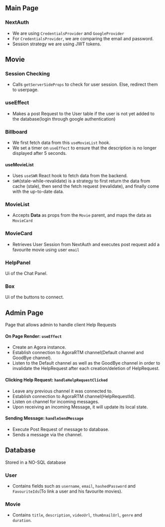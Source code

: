 ## **Main Page**

### NextAuth

- We are using `CredentialsProvider` and `GoogleProvider`
- For `CredentialsProvider`, we are comparing the email and password.
- Session strategy we are using JWT tokens.

## **Movie**

### Session Checking

- Calls `getServerSideProps` to check for user session. Else, redirect them to userpage.

### useEffect

- Makes a post Request to the User table if the user is not yet added to the database(login through google authentication)

### **Billboard**

- We first fetch data from this `useMovieList` hook.
- We set a timer on `useEffect` to ensure that the description is no longer displayed after 5 seconds.

#### useMovieList

- Uses `useSWR` React hook to fetch data from the backend.
- `SWR`(stale-while-revalidate) is a strategy to first return the data from cache (stale), then send the fetch request (revalidate), and finally come with the up-to-date data.

### **MovieList**

- Accepts **Data** as props from the `Movie` parent, and maps the data as `MovieCard`

### **MovieCard**

- Retrieves User Session from NextAuth and executes post request add a favourite movie using user `email`

### HelpPanel

Ui of the Chat Panel.

### Box

Ui of the buttons to connect.

## Admin Page

Page that allows admin to handle client Help Requests

#### On Page Render: `useEffect`

- Create an Agora instance.
- Establish connection to AgoraRTM channel(Default channel and GoodBye channel).
- Listen to the Default channel as well as the GoodBye channel in order to invalidate the HelpRequest after each creation/deletion of HelpRequest.

#### Clicking Help Request: `handleHelpRequestClicked`

- Leave any previous channel it was connected to.
- Establish connection to AgoraRTM channel(HelpRequestId).
- Listen on channel for incoming messages.
- Upon receiving an incoming Message, it will update its local state.

#### Sending Message: `handleSendMessage`

- Execute Post Request of message to database.
- Sends a message via the channel.

## **Database**

Stored in a NO-SQL database

### User

- Contains fields such as `username`, `email`, `hashedPassword` and `FavouriteIds`(To link a user and his favourite movies).

### Movie

- Contains `title`, `description`, `videoUrl`, `thumbnailUrl`, `genre` and `duration`.
